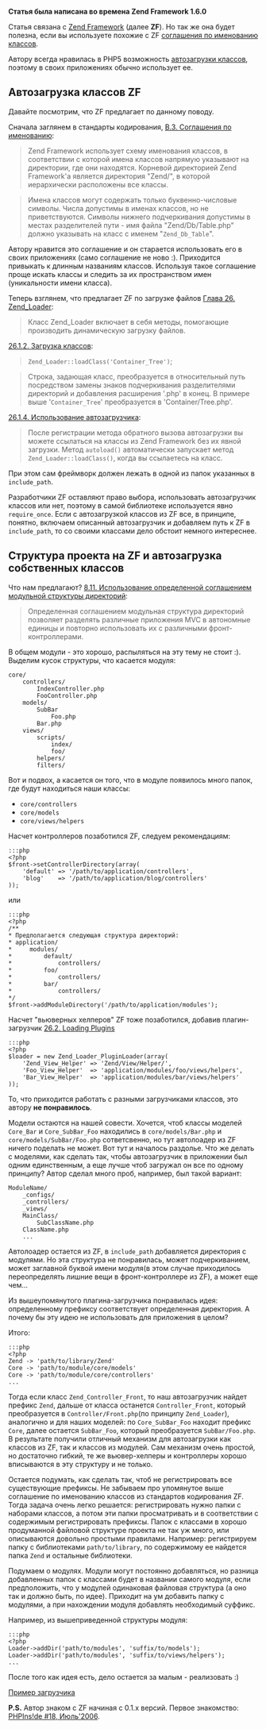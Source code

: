 <!--META{
    "title": "Автозагрузка классов в приложениях на Zend Framework",
    "published": "25.09.2008",
    "archive": true,
    "aliases": [
        "/post/avtozagruzka-klassov-v-prilozheniyah-na-zend-framework/",
        "/blog/2008/09/25/avtozagruzka-klassov-v-prilozheniyah-na-zend-framework/"
    ]
}-->

**Статья была написана во времена Zend Framework 1.6.0**

Статья связана с [Zend Framework](http://framework.zend.com) (далее **ZF**). Но так же она будет полезна, если вы используете похожие с ZF [соглашения по именованию классов](http://framework.zend.com/manual/ru/coding-standard.naming-conventions.html).

Автору всегда нравилась в PHP5 возможность [автозагрузки классов](http://php.net/autoload), поэтому в своих приложениях обычно использует ее.

Автозагрузка классов ZF
-------------------------
Давайте посмотрим, что ZF предлагает по данному поводу.

Сначала заглянем в стандарты кодирования, [B.3. Соглашения по именованию](http://framework.zend.com/manual/ru/coding-standard.naming-conventions.html):

>Zend Framework использует схему именования классов, в соответствии с которой имена классов напрямую указывают на директории, где они находятся. Корневой директорией Zend Framework'а является директория "Zend/", в которой иерархически расположены все классы.

>Имена классов могут содержать только буквенно-числовые символы. Числа допустимы в именах классов, но не приветствуются. Символы нижнего подчеркивания допустимы в местах разделителей пути - имя файла "Zend/Db/Table.php" должно указывать на класс с именем "`Zend_Db_Table`".

Автору нравится это соглашение и он старается использовать его в своих приложениях (само соглашение не ново :). Приходится привыкать к длинным названиям классов. Используя такое соглашение проще искать классы и следить за их пространством имен (уникальности имени класса).
<!--more-->

Теперь взглянем, что предлагает ZF по загрузке файлов [Глава 26. Zend_Loader](http://framework.zend.com/manual/ru/zend.loader.html):

>Класс Zend_Loader включает в себя методы, помогающие производить динамическую загрузку файлов.

[26.1.2. Загрузка классов](http://framework.zend.com/manual/ru/zend.loader.html#zend.loader.load.class):

>`Zend_Loader::loadClass('Container_Tree')`;

>Строка, задающая класс, преобразуется в относительный путь посредством замены знаков подчеркивания разделителями директорий и добавления расширения '.php' в конец. В примере выше '`Container_Tree`' преобразуется в 'Container/Tree.php'.

[26.1.4. Использование автозагрузчика](http://framework.zend.com/manual/ru/zend.loader.html#zend.loader.load.autoload):

>После регистрации метода обратного вызова автозагрузки вы можете ссылаться на классы из Zend Framework без их явной загрузки. Метод `autoload()` автоматически запускает метод `Zend_Loader::loadClass()`, когда вы ссылаетесь на класс.

При этом сам фреймворк должен лежать в одной из папок указанных в `include_path`.

Разработчики ZF оставляют право выбора, использовать автозагрузчик классов или нет, поэтому в самой библиотеке используется явно `require_once`. Если с автозагрузкой классов из ZF все, в принципе, понятно, включаем описанный автозагрузчик и добавляем путь к ZF в `include_path`, то со своими классами дело обстоит немного интереснее.

Структура проекта на ZF и автозагрузка собственных классов
---------------------------------------------------------
Что нам предлагают?
[8.11. Использование определенной соглашением модульной структуры директорий](http://framework.zend.com/manual/ru/zend.controller.modular.html):

>Определенная соглашением модульная структура директорий позволяет разделять различные приложения MVC в автономные единицы и повторно использовать их с различными фронт-контроллерами.

В общем модули - это хорошо, распыляться на эту тему не стоит :).
Выделим кусок структуры, что касается модуля:

    core/
        controllers/
            IndexController.php
            FooController.php
        models/
            SubBar
                Foo.php
            Bar.php
        views/
            scripts/
                index/
                foo/
            helpers/
            filters/

Вот и подвох, а касается он того, что в модуле появилось много папок, где будут находиться наши классы:

- `core/controllers`
- `core/models`
- `core/views/helpers`

Насчет контроллеров позаботился ZF, следуем рекомендациям:

    :::php
    <?php
    $front->setControllerDirectory(array(
        'default' => '/path/to/application/controllers',
        'blog'    => '/path/to/application/blog/controllers'
    ));

или

    :::php
    <?php
    /**
    * Предполагается следующая структура директорий:
    * application/
    *     modules/
    *         default/
    *             controllers/
    *         foo/
    *             controllers/
    *         bar/
    *             controllers/
    */
    $front->addModuleDirectory('/path/to/application/modules');

Насчет "вьюверных хелперов" ZF тоже позаботился, добавив плагин-загрузчик [26.2. Loading Plugins](http://framework.zend.com/manual/ru/zend.loader.pluginloader.html)

    :::php
    <?php
    $loader = new Zend_Loader_PluginLoader(array(
        'Zend_View_Helper' => 'Zend/View/Helper/',
        'Foo_View_Helper'  => 'application/modules/foo/views/helpers',
        'Bar_View_Helper'  => 'application/modules/bar/views/helpers'
    ));

То, что приходится работать с разными загрузчиками классов, это автору **не понравилось**.

Модели остаются на нашей совести. Хочется, чтоб классы моделей `Core_Bar` и `Core_SubBar_Foo` находились в `core/models/Bar.php` и `core/models/SubBar/Foo.php` сответсвенно, но тут автолоадер из ZF ничего поделать не может. Вот тут и началось раздолье. Что же делать с моделями, как сделать так, чтобы автозагрузчик в приложении был одним единственным, а еще лучше чтоб загружал он все по одному принципу? Автор сделал много проб, например, был такой вариант:

    ModuleName/
        _configs/
    	_controllers/
    	_views/
    	MainClass/
            SubClassName.php
    	ClassName.php
    	...

Автолоадер остается из ZF, в `include_path` добавляется директория с модулями. Но эта структура не понравилась, может подчеркиванием, может заглавной буквой имени модуля(в этом случае приходилось переопределять лишние вещи в фронт-контроллере из ZF), а может еще чем...

Из вышеупомянутого плагина-загрузчика понравилась идея: определенному префиксу соответствует определенная директория. А почему бы эту идею не использовать для приложения в целом?

Итого:

    :::php
    <?php
    Zend -> 'path/to/library/Zend'
    Core -> 'path/to/module/core/models'
    Core -> 'path/to/module/core/controllers'
    ...

Тогда если класс `Zend_Controller_Front`, то наш автозагрузчик найдет префикс `Zend`, дальше от класса останется `Controller_Front`, который преобразуется  в `Controller/Front.php`(по принципу `Zend_Loader`), аналогично и для наших моделей: по `Core_SubBar_Foo` находит префикс `Core`, далее остается `SubBar_Foo`, который преобразуется `SubBar/Foo.php`. В результате получили отличный механизм для автозагрузки как классов из ZF, так и классов из модулей. Сам механизм очень простой, но достаточно гибкий, те же вьювер-хелперы и контроллеры хорошо вписываются в эту структуру и не только.

Остается подумать, как сделать так, чтоб не регистрировать все существующие префиксы. Не забываем про упомянутое выше соглашение по именованию классов из стандартов кодирования ZF. Тогда задача очень легко решается: регистрировать нужно папки с наборами классов, а потом эти папки просматривать и в соответствии с содержимым регистрировать префиксы. Папок с классами в хорошо продуманной файловой структуре проекта не так уж много, или описываются довольно простыми правилами.
Например: регистрируем папку с библиотеками `path/to/library`, по содержимому ее найдется папка `Zend` и остальные библиотеки.

Подумаем о модулях. Модули могут постоянно добавляться, но разница добавленных папок с классами будет в названии самого модуля, если предположить, что у модулей одинаковая файловая структура (а оно так и должно быть, по идее). Приходит на ум добавить папку с модулями, а при нахождении модуля добавлять необходимый суффикс.

Например, из вышеприведенной структуры модуля:

    :::php
    <?php
    Loader->addDir('path/to/modules', 'suffix/to/models');
    Loader->addDir('path/to/modules', 'suffix/to/views/helpers');
    ...

После того как идея есть, дело остается за малым - реализовать :)

[Пример загрузчика](http://code.google.com/p/yadro/source/browse/trunk/system/modules/core/models/Loader.php)

**P.S.** Автор знаком с ZF начиная с 0.1.x версий. Первое знакомство: [PHPIns!de #18, Июль'2006](http://phpclub.ru/detail/magazine/2006/07/).
